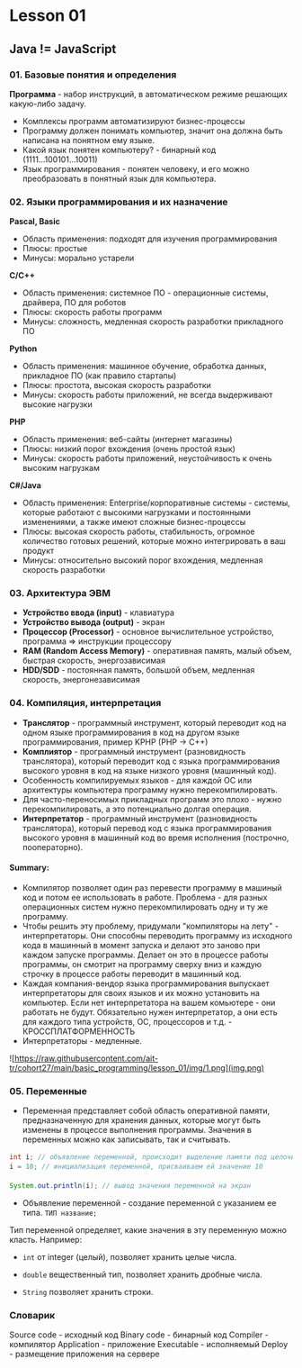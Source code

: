 # Lesson 01
## Java != JavaScript

### 01. Базовые понятия и определения
**Программа** - набор инструкций, в автоматическом режиме решающих какую-либо задачу.

- Комплексы программ автоматизируют бизнес-процессы
- Программу должен понимать компьютер, значит она должна быть написана на понятном ему языке.
- Какой язык понятен компьютеру? - бинарный код (1111...100101...10011)
- Язык программирования - понятен человеку, и его можно преобразовать в понятный язык для компьютера.

### 02. Языки программирования и их назначение
**Pascal, Basic**
- Область применения: подходят для изучения программирования
- Плюсы: простые
- Минусы: морально устарели

**C/C++**
- Область применения: системное ПО - операционные системы, драйвера, ПО для роботов
- Плюсы: скорость работы программ
- Минусы: сложность, медленная скорость разработки прикладного ПО

**Python**
- Область применения: машинное обучение, обработка данных, прикладное ПО (как правило стартапы)
- Плюсы: простота, высокая скорость разработки
- Минусы: скорость работы приложений, не всегда выдерживают высокие нагрузки

**PHP**
- Область применения: веб-сайты (интернет магазины)
- Плюсы: низкий порог вхождения (очень простой язык)
- Минусы: скорость работы приложений, неустойчивость к очень высоким нагрузкам

**C#/Java**
- Область применения: Enterprise/корпоративные системы - системы, которые работают с высокими нагрузками и постоянными изменениями, а также имеют сложные бизнес-процессы
- Плюсы: высокая скорость работы, стабильность, огромное количество готовых решений, которые можно интегрировать в ваш продукт
- Минусы: относительно высокий порог вхождения, медленная скорость разработки

### 03. Архитектура ЭВМ
- **Устройство ввода (input)** - клавиатура
- **Устройство вывода (output)** - экран
- **Процессор (Processor)** - основное вычислительное устройство, программа => инструкции процессору
- **RAM (Random Access Memory)** - оперативная память, малый объем, быстрая скорость, энергозависимая
- **HDD/SDD** - постоянная память, большой объем, медленная скорость, энергонезависимая

### 04. Компиляция, интерпретация
- **Транслятор** - программный инструмент, который переводит код на одном языке программирования в код на другом языке программирования, пример KPHP (PHP -> C++)
- **Комплиятор** - программный инструмент (разновидность транслятора), который переводит код с языка программирования высокого уровня в код на языке низкого уровня (машинный код).
- Особенность компилируемых языков - для каждой ОС или архитектуры компьютера программу нужно перекомпилировать.
- Для часто-переносимых прикладных программ это плохо - нужно перекомпилировать, а это потенциально долгая операция.
- **Интерпретатор** - программный инструмент (разновидность транслятора), который перевод код с языка программирования высокого уровня в машинный код во время исполнения (построчно, пооператорно).

#### Summary:

- Компилятор позволяет один раз перевести программу в машиный код и потом ее использовать в работе. Проблема - для разных операционных систем нужно перекомпилировать одну и ту же программу.
- Чтобы решить эту проблему, придумали "компиляторы на лету" - интерпретаторы. Они способны переводить программу из исходного кода в машинный в момент запуска и делают это заново при каждом запуске программы. Делает он это в процессе работы программы, он смотрит на программу сверху вниз и каждую строчку в процессе работы переводит в машинный код.
- Каждая компания-вендор языка программирования выпускает интерпретаторы для своих языков и их можно установить на компьютер. Если нет интерпретатора на вашем комьютере - они работать не будут. Обязательно нужен интерпретатор, а они есть для каждого типа устройств, ОС, процессоров и т.д. - КРОССПЛАТФОРМЕННОСТЬ
- Интерпретаторы - медленные.

![https://raw.githubusercontent.com/ait-tr/cohort27/main/basic_programming/lesson_01/img/1.png](img.png)

### 05. Переменные

 - Переменная представляет собой область оперативной памяти, предназначенную для хранения данных, которые могут быть изменены в процессе выполнения программы. Значения в переменных можно как записывать, так и считывать.

```java
int i; // объявление переменной, происходит выделение памяти под целочисленное значение
i = 10; // инициализация переменной, присваиваем ей значение 10

System.out.println(i); // вывод значения переменной на экран
```

 - Объявление переменной - создание переменной с указанием ее типа.
`ТИП название;`

Тип переменной определяет, какие значения в эту переменную можно класть. Например:

 - `int` от integer (целый), позволяет хранить целые числа.

 - `double` вещественный тип, позволяет хранить дробные числа.

 - `String` позволяет хранить строки.

### Словарик
Source code - исходный код
Binary code - бинарный код
Compiler - компилятор
Application - приложение
Executable - исполняемый
Deploy - размещение приложения на сервере